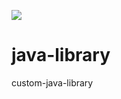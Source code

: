 [![](https://jitpack.io/v/imfms/java-library.svg)](https://jitpack.io/#imfms/java-library)

# java-library
custom-java-library
